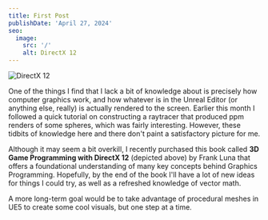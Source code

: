 ```yaml
---
title: First Post
publishDate: 'April 27, 2024'
seo:
  image:
    src: '/'
    alt: DirectX 12
---
```


![DirectX 12](/directx12.jpg)

One of the things I find that I lack a bit of knowledge about is precisely how computer graphics work, and how whatever is in the Unreal Editor (or anything else, really) is actually rendered to the screen. Earlier this month I followed a quick tutorial on constructing a raytracer that produced ppm renders of some spheres, which was fairly interesting. However, these tidbits of knowledge here and there don't paint a satisfactory picture for me.

Although it may seem a bit overkill, I recently purchased this book called **3D Game Programming with DirectX 12** (depicted above) by Frank Luna that offers a foundational understanding of many key concepts behind Graphics Programming. Hopefully, by the end of the book I'll have a lot of new ideas for things I could try, as well as a refreshed knowledge of vector math.

A more long-term goal would be to take advantage of procedural meshes in UE5 to create some cool visuals, but one step at a time.